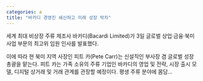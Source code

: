 ```yaml
---
categories: a
title: "바카디 경영진 쇄신하고 미래 성장 박차"
---
```

세계 최대 비상장 주류 제조사 바카디(Bacardi Limited)가 3일 글로벌 상업·금융·북미 사업 부문의 최고위 임원 인사를 발표했다.

이에 따라 현 북미 지역 사장인 피트 카(Pete Carr)는 신설직인 부사장 겸 글로벌 성장 총괄을 맡는다. 피트 카는 가족 소유의 주류 기업인 바카디의 영업 및 전략, 시장 출시 모델, 디지털 상거래 및 거래 관계를 관장할 예정이다. 평생 주류 분야에 몸담...